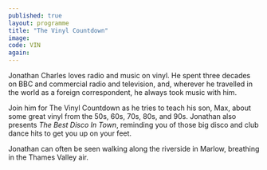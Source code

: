 ```yaml
---
published: true
layout: programme
title: "The Vinyl Countdown"
image:
code: VIN
again:
---
```


Jonathan Charles loves radio and music on vinyl. He spent three decades on BBC and commercial radio and television, and, wherever he travelled in the world as a foreign correspondent, he always took music with him.

Join him for The Vinyl Countdown as he tries to teach his son, Max, about some great vinyl from the 50s, 60s, 70s, 80s, and 90s. Jonathan also presents _The Best Disco In Town_, reminding you of those big disco and club dance hits to get you up on your feet.

Jonathan can often be seen walking along the riverside in Marlow, breathing in the Thames Valley air.
